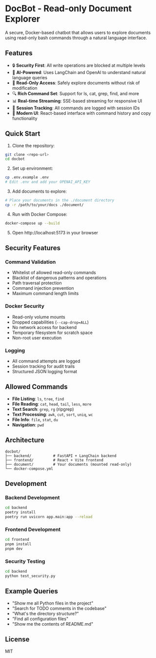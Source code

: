 # DocBot - Read-only Document Explorer

A secure, Docker-based chatbot that allows users to explore documents using read-only bash commands through a natural language interface.

## Features

- 🔒 **Security First**: All write operations are blocked at multiple levels
- 🤖 **AI-Powered**: Uses LangChain and OpenAI to understand natural language queries
- 📂 **Read-Only Access**: Safely explore documents without risk of modification
- 🔍 **Rich Command Set**: Support for ls, cat, grep, find, and more
- 📊 **Real-time Streaming**: SSE-based streaming for responsive UI
- 🎯 **Session Tracking**: All commands are logged with session IDs
- 🎨 **Modern UI**: React-based interface with command history and copy functionality

## Quick Start

1. Clone the repository:
```bash
git clone <repo-url>
cd docbot
```

2. Set up environment:
```bash
cp .env.example .env
# Edit .env and add your OPENAI_API_KEY
```

3. Add documents to explore:
```bash
# Place your documents in the ./document directory
cp -r /path/to/your/docs ./document/
```

4. Run with Docker Compose:
```bash
docker-compose up --build
```

5. Open http://localhost:5173 in your browser

## Security Features

### Command Validation
- Whitelist of allowed read-only commands
- Blacklist of dangerous patterns and operations
- Path traversal protection
- Command injection prevention
- Maximum command length limits

### Docker Security
- Read-only volume mounts
- Dropped capabilities (`--cap-drop=ALL`)
- No network access for backend
- Temporary filesystem for scratch space
- Non-root user execution

### Logging
- All command attempts are logged
- Session tracking for audit trails
- Structured JSON logging format

## Allowed Commands

- **File Listing**: `ls`, `tree`, `find`
- **File Reading**: `cat`, `head`, `tail`, `less`, `more`
- **Text Search**: `grep`, `rg` (ripgrep)
- **Text Processing**: `awk`, `cut`, `sort`, `uniq`, `wc`
- **File Info**: `file`, `stat`, `du`
- **Navigation**: `pwd`

## Architecture

```
docbot/
├── backend/          # FastAPI + LangChain backend
├── frontend/         # React + Vite frontend  
├── document/         # Your documents (mounted read-only)
└── docker-compose.yml
```

## Development

### Backend Development
```bash
cd backend
poetry install
poetry run uvicorn app.main:app --reload
```

### Frontend Development
```bash
cd frontend
pnpm install
pnpm dev
```

### Security Testing
```bash
cd backend
python test_security.py
```

## Example Queries

- "Show me all Python files in the project"
- "Search for TODO comments in the codebase"
- "What's the directory structure?"
- "Find all configuration files"
- "Show me the contents of README.md"

## License

MIT